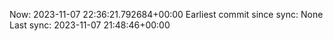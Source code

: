 Now: 2023-11-07 22:36:21.792684+00:00 Earliest commit since sync: None Last sync: 2023-11-07 21:48:46+00:00
